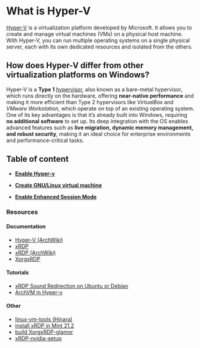 # What is Hyper-V

[Hyper-V](https://learn.microsoft.com/en-us/windows-server/virtualization/hyper-v/hyper-v-technology-overview) is a virtualization platform developed by Microsoft. It allows you to create and manage virtual machines (VMs) on a physical host machine. With Hyper-V, you can run multiple operating systems on a single physical server, each with its own dedicated resources and isolated from the others.

## How does Hyper-V differ from other virtualization platforms on Windows?

Hyper-V is a **Type 1** [hypervisor](https://en.wikipedia.org/wiki/Hypervisor), also known as a bare-metal hypervisor, which runs directly on the hardware, offering **near-native performance** and making it more efficient than Type 2 hypervisors like *VirtualBox* and *VMware Workstation*, which operate on top of an existing operating system. One of its key advantages is that it’s already built into Windows, requiring **no additional software** to set up. Its deep integration with the OS enables advanced features such as **live migration, dynamic memory management, and robust security**, making it an ideal choice for enterprise environments and performance-critical tasks.


## Table of content


* **[Enable Hyper-v](./enable-hyper-v/README.md)**

* **[Create GNU/Linux virtual machine](./create-linux-vm/README.md)**

* **[Enable Enhanced Session Mode](./enable-enhanced-session-mode/README.md)**


### Resources

#### Documentation
- [Hyper-V (ArchWiki)](https://wiki.archlinux.org/title/Hyper-V#Virtual-machine-creation)
- [xRDP](https://github.com/neutrinolabs/xrdp/wiki)
- [xRDP (ArchWiki)](https://wiki.archlinux.org/title/Xrdp)
- [XorgxRDP](https://github.com/neutrinolabs/xorgxrdp/wiki)
#### Tutorials
- [xRDP Sound Redirection on Ubuntu or Debian](https://c-nergy.be/blog/?p=17734) 
- [ArchVM in Hyper-v](https://github.com/k247tEK/archVM-Hyper-V)

#### Other
- [linux-vm-tools (Hinara)](https://github.com/Hinara/linux-vm-tools) 
- [install xRDP in Mint 21.2](https://gist.github.com/ParkWardRR/2ab9b5d41bbaceca8471d591755a1898)
- [build XorgxRDP-glamor](https://gist.github.com/rcarmo/b4ce5a130e5b8de4e8d1db6b7965eedc)
- [xRDP-nvidia-setup](https://gist.github.com/Nexarian/0eb26a3284b21b55b6e1e8653ed88ec9)
